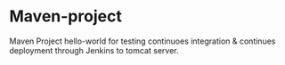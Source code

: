 # Maven-project

Maven Project hello-world for testing continuoes integration & continues deployment through Jenkins to tomcat server.

